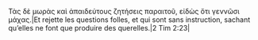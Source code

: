 Τὰς δὲ μωρὰς καὶ ἀπαιδεύτους ζητήσεις παραιτοῦ, εἰδὼς ὅτι γεννῶσι μάχας.|Et rejette les questions folles, et qui sont sans instruction, sachant qu’elles ne font que produire des querelles.|2 Tim 2:23|